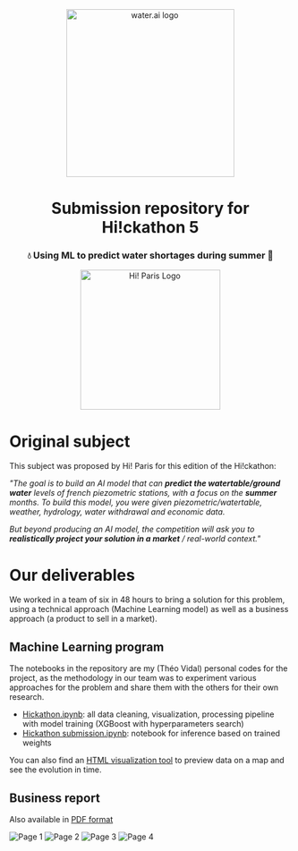 <div align="center">
    <img src="assets/waterai.png" alt="water.ai logo" width="300px">
    <h1>Submission repository for Hi!ckathon 5</h1>
    <h3>💧 Using ML to predict water shortages during summer 🚱</h3>
    <img src="assets/hiparis.jpg" alt="Hi! Paris Logo" width="250px">
</div>

# Original subject

This subject was proposed by Hi! Paris for this edition of the Hi!ckathon:

_"The goal is to build an AI model that can **predict the watertable/ground water** levels of french piezometric stations, with a focus on the **summer** months. To build this model, you were given piezometric/watertable, weather, hydrology, water withdrawal and economic data._

_But beyond producing an AI model, the competition will ask you to **realistically project your solution in a market** / real-world context."_

# Our deliverables

We worked in a team of six in 48 hours to bring a solution for this problem, using a technical approach (Machine Learning model) as well as a business approach (a product to sell in a market).

## Machine Learning program

The notebooks in the repository are my (Théo Vidal) personal codes for the project, as the methodology in our team was to experiment various approaches for the problem and share them with the others for their own research. 

- [Hickathon.ipynb](./Hickathon.ipynb): all data cleaning, visualization, processing pipeline with model training (XGBoost with hyperparameters search)
- [Hickathon submission.ipynb](./Hickathon%20submission.ipynb): notebook for inference based on trained weights

You can also find an [HTML visualization tool](./docs/visualization.html) to preview data on a map and see the evolution in time.

## Business report

Also available in [PDF format](./docs/water.ai%20-%20Scientific&Business%20approach.pdf)

![Page 1](./docs/water.ai%20-%20Scientific&Business%20approach-1.png)
![Page 2](./docs/water.ai%20-%20Scientific&Business%20approach-2.png)
![Page 3](./docs/water.ai%20-%20Scientific&Business%20approach-3.png)
![Page 4](./docs/water.ai%20-%20Scientific&Business%20approach-4.png)


